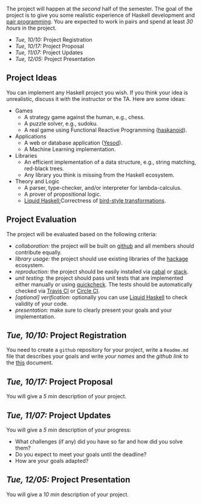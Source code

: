 The project will happen at the *second* half of the semester. 
The goal of the project is to give you some realistic experience of Haskell development and [pair programming](https://en.wikipedia.org/wiki/Pair_programming).
You are expected to work in pairs and spend at least *30 hours* in the project. 

- *Tue, 10/10:* Project Registration
- *Tue, 10/17:* Project Proposal 
- *Tue, 11/07:* Project Updates
- *Tue, 12/05:* Project Presentation 

Project Ideas
--------------

You can implement any Haskell project you wish. If you think your idea is unrealistic, discuss it with the instructor or the TA. 
Here are some ideas: 

- Games 
	- A strategy game against the human, e.g., chess. 
	- A puzzle solver, e.g., sudoku.
	- A real game using Functional Reactive Programming ([haskanoid](https://github.com/ivanperez-keera/haskanoid)).
- Applications	
	- A web or database application ([Yesod](https://www.yesodweb.com/)). 
	- A Machine Learning implementation.
- Libraries 
	- An efficient implementation of a data structure, e.g., string matching, red-black trees. 
	- Any library you think is missing from the Haskell ecosystem. 
- Theory and Logic 
	- A parser, type-checker, and/or interpreter for lambda-calculus. 
	- A prover of propositional logic. 
	- [Liquid Haskell:](https://ucsd-progsys.github.io/liquidhaskell-blog/)Correctness of [bird-style transformations](https://github.com/nikivazou/nikivazou.github.io/blob/master/static/projects/bird-style-equivalence.md).

Project Evaluation
------------------

The project will be evaluated based on the following criteria: 

- *collaboration:* the project will be built on [github](https://github.com/) and all members should contribute equally. 
- *library usage:* the project should use existing libraries of the [hackage](https://hackage.haskell.org/) ecosystem.  
- *reproduction:* the project should be easily installed via [cabal](https://www.haskell.org/cabal/) or [stack](https://docs.haskellstack.org/en/stable/README/).
- *unit testing:* the project should pass unit tests that are implemented either manually or using [quickcheck](https://hackage.haskell.org/package/QuickCheck). 
The tests should be automatically checked via [Travis CI](https://travis-ci.com/) or [Circle CI](https://github.com/marketplace/circleci).
- *[optional] verification:* optionally you can use [Liquid Haskell](https://ucsd-progsys.github.io/liquidhaskell-blog/) to check validity of your code.
- *presentation:* make sure to clearly present your goals and your implementation.


*Tue, 10/10:* Project Registration
----------------------------------

You need to create a `github` repository for your project, write a `Readme.md` file that describes your goals and write *your names* and the *github link* to the [this](https://docs.google.com/document/d/1OQCYmsOTK25uycGGNqQ_6hyJPvKBxSNudDiNxUjQ8RA/edit?usp=sharing) document.

*Tue, 10/17:* Project Proposal 
-------------------------------

You will give a *5 min* description of your project. 

*Tue, 11/07:* Project Updates
-----------------------------

You will give a *5 min* description of your progress: 

- What challenges (if any) did you have so far and how did you solve them?
- Do you expect to meet your goals until the deadline?
- How are your goals adapted?

*Tue, 12/05:* Project Presentation 
-----------------------------------

You will give a *10 min* description of your project.
